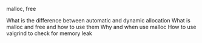 malloc, free

What is the difference between automatic and dynamic allocation
What is malloc and free and how to use them
Why and when use malloc
How to use valgrind to check for memory leak
